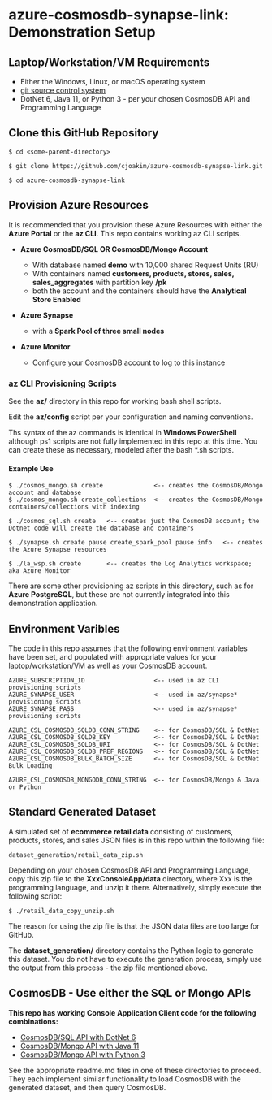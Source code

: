 # azure-cosmosdb-synapse-link: Demonstration Setup

## Laptop/Workstation/VM Requirements

- Either the Windows, Linux, or macOS operating system
- [git source control system](https://git-scm.com/)
- DotNet 6, Java 11, or Python 3 - per your chosen CosmosDB API and Programming Language

## Clone this GitHub Repository

```
$ cd <some-parent-directory>

$ git clone https://github.com/cjoakim/azure-cosmosdb-synapse-link.git

$ cd azure-cosmosdb-synapse-link
```

## Provision Azure Resources

It is recommended that you provision these Azure Resources with either the 
**Azure Portal** or the **az CLI**.  This repo contains working az CLI scripts.

- **Azure CosmosDB/SQL OR CosmosDB/Mongo Account**
  - With database named **demo** with 10,000 shared Request Units (RU)
  - With containers named **customers, products, stores, sales, sales_aggregates** with partition key **/pk**
  - both the account and the containers should have the **Analytical Store Enabled**

- **Azure Synapse**
  - with a **Spark Pool of three small nodes**

- **Azure Monitor**
  - Configure your CosmosDB account to log to this instance


### az CLI Provisioning Scripts

See the **az/** directory in this repo for working bash shell scripts.

Edit the **az/config** script per your configuration and naming conventions.

Ths syntax of the az commands is identical in **Windows PowerShell** although
ps1 scripts are not fully implemented in this repo at this time.  You can
create these as necessary, modeled after the bash *.sh scripts.

#### Example Use

```
$ ./cosmos_mongo.sh create              <-- creates the CosmosDB/Mongo account and database
$ ./cosmos_mongo.sh create_collections  <-- creates the CosmosDB/Mongo containers/collections with indexing

$ ./cosmos_sql.sh create   <-- creates just the CosmosDB account; the Dotnet code will create the database and containers

$ ./synapse.sh create pause create_spark_pool pause info   <-- creates the Azure Synapse resources

$ ./la_wsp.sh create       <-- creates the Log Analytics workspace; aka Azure Monitor
```

There are some other provisioning az scripts in this directory, such as for **Azure PostgreSQL**,
but these are not currently integrated into this demonstration application.

## Environment Varibles

The code in this repo assumes that the following environment variables have been
set, and populated with appropriate values for your laptop/workstation/VM as well
as your CosmosDB account.

```
AZURE_SUBSCRIPTION_ID                   <-- used in az CLI provisioning scripts
AZURE_SYNAPSE_USER                      <-- used in az/synapse* provisioning scripts
AZURE_SYNAPSE_PASS                      <-- used in az/synapse* provisioning scripts

AZURE_CSL_COSMOSDB_SQLDB_CONN_STRING    <-- for CosmosDB/SQL & DotNet
AZURE_CSL_COSMOSDB_SQLDB_KEY            <-- for CosmosDB/SQL & DotNet
AZURE_CSL_COSMOSDB_SQLDB_URI            <-- for CosmosDB/SQL & DotNet
AZURE_CSL_COSMOSDB_SQLDB_PREF_REGIONS   <-- for CosmosDB/SQL & DotNet
AZURE_CSL_COSMOSDB_BULK_BATCH_SIZE      <-- for CosmosDB/SQL & DotNet Bulk Loading

AZURE_CSL_COSMOSDB_MONGODB_CONN_STRING  <-- for CosmosDB/Mongo & Java or Python
```

## Standard Generated Dataset 

A simulated set of **ecommerce retail data** consisting of customers, products, stores, and sales
JSON files is in this repo within the following file:

```
dataset_generation/retail_data_zip.sh
```

Depending on your chosen CosmosDB API and Programming Language, copy this zip file
to the **XxxConsoleApp/data** directory, where Xxx is the programming language,
and unzip it there.  Alternatively, simply execute the following script:

```
$ ./retail_data_copy_unzip.sh
```

The reason for using the zip file is that the JSON data files are too large for GitHub.

The **dataset_generation/** directory contains the Python logic to generate this
dataset.  You do not have to execute the generation process, simply use the output
from this process - the zip file mentioned above.

## CosmosDB - Use either the SQL or Mongo APIs

**This repo has working Console Application Client code for the following combinations:**

- [CosmosDB/SQL API with DotNet 6](../DotnetConsoleApp/readme.md)
- [CosmosDB/Mongo API with Java 11](../JavaConsoleApp/readme.md)
- [CosmosDB/Mongo API with Python 3](../PythonConsoleApp/readme.md)

See the appropriate readme.md files in one of these directories to proceed.
They each implement similar functionality to load CosmosDB with the generated dataset,
and then query CosmosDB.
